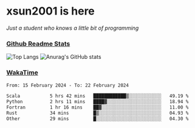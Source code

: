 # xsun2001 is here

*Just a student who knows a little bit of programming*

### [Github Readme Stats](https://github.com/anuraghazra/github-readme-stats)

![Top Langs](https://github-readme-stats.vercel.app/api/top-langs/?username=xsun2001&layout=compact&theme=radical) ![Anurag's GitHub stats](https://github-readme-stats.vercel.app/api?username=xsun2001&show_icons=true&theme=radical)

### [WakaTime](https://wakatime.com)

<!--START_SECTION:waka-->

```txt
From: 15 February 2024 - To: 22 February 2024

Scala           5 hrs 42 mins   ████████████▒░░░░░░░░░░░░   49.19 %
Python          2 hrs 11 mins   ████▓░░░░░░░░░░░░░░░░░░░░   18.94 %
Fortran         1 hr 16 mins    ██▓░░░░░░░░░░░░░░░░░░░░░░   11.00 %
Rust            34 mins         █▒░░░░░░░░░░░░░░░░░░░░░░░   04.93 %
Other           29 mins         █░░░░░░░░░░░░░░░░░░░░░░░░   04.30 %
```

<!--END_SECTION:waka-->
